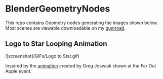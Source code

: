 # BlenderGeometryNodes

This repo contains Geometry nodes generating the images shown below. Most scenes are viewable downloadable on my [gumroad](https://siya33.gumroad.com/).

## Logo to Star Looping Animation

![screenshot](GIFs/Logo to Star.gif)

Inspired by the [animation](https://twitter.com/gregjoz/status/1562477072701800449) created by Greg Joswiak shown at the Far Out Apple event.